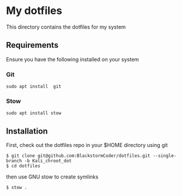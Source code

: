 
# My dotfiles

This directory contains the dotfiles for my system

## Requirements

Ensure you have the following installed on your system

### Git

```
sudo apt install  git
```

### Stow

```
sudo apt install stow
```

## Installation

First, check out the dotfiles repo in your $HOME directory using git

```
$ git clone git@github.com:BlackstormCoder/dotfiles.git --single-branch -b Kali_chroot_dot
$ cd dotfiles
```

then use GNU stow to create symlinks

```
$ stow .
```
